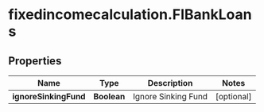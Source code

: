 # fixedincomecalculation.FIBankLoans

## Properties

Name | Type | Description | Notes
------------ | ------------- | ------------- | -------------
**ignoreSinkingFund** | **Boolean** | Ignore Sinking Fund | [optional] 


